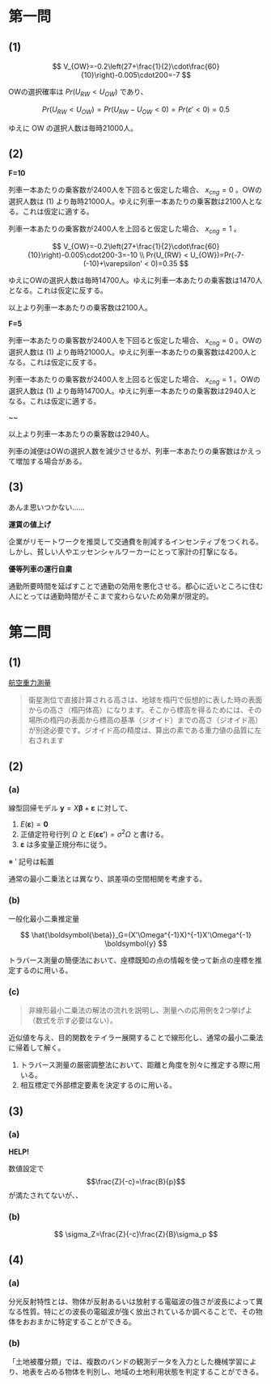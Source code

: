 # 第一問

## (1)

$$
V_{OW}=-0.2\left(27+\frac{1}{2}\cdot\frac{60}{10}\right)-0.005\cdot200=-7
$$

OWの選択確率は $Pr(U_{RW} < U_{OW})$ であり、

$$
Pr(U_{RW} < U_{OW})=Pr(U_{RW}-U_{OW} < 0)=Pr(\varepsilon' < 0)=0.5
$$

ゆえに OW の選択人数は毎時21000人。

## (2)

**F=10**

列車一本あたりの乗客数が2400人を下回ると仮定した場合、 $x_{cng}=0$ 。OWの選択人数は (1) より毎時21000人。ゆえに列車一本あたりの乗客数は2100人となる。これは仮定に適する。

列車一本あたりの乗客数が2400人を上回ると仮定した場合、 $x_{cng}=1$ 。

$$
V_{OW}=-0.2\left(27+\frac{1}{2}\cdot\frac{60}{10}\right)-0.005\cdot200-3=-10 \\
Pr(U_{RW} < U_{OW})=Pr(-7-(-10)+\varepsilon' < 0)=0.35
$$

ゆえにOWの選択人数は毎時14700人。ゆえに列車一本あたりの乗客数は1470人となる。これは仮定に反する。

以上より列車一本あたりの乗客数は2100人。

**F=5**

列車一本あたりの乗客数が2400人を下回ると仮定した場合、 $x_{cng}=0$ 。OWの選択人数は (1) より毎時21000人。ゆえに列車一本あたりの乗客数は4200人となる。これは仮定に反する。

列車一本あたりの乗客数が2400人を上回ると仮定した場合、 $x_{cng}=1$ 。OWの選択人数は (1) より毎時14700人。ゆえに列車一本あたりの乗客数は2940人となる。これは仮定に適する。

~~

以上より列車一本あたりの乗客数は2940人。

列車の減便はOWの選択人数を減少させるが、列車一本あたりの乗客数はかえって増加する場合がある。

## (3)

あんま思いつかない……

**運賃の値上げ**

企業がリモートワークを推奨して交通費を削減するインセンティブをつくれる。しかし、貧しい人やエッセンシャルワーカーにとって家計の打撃になる。

**優等列車の運行自粛**

通勤所要時間を延ばすことで通勤の効用を悪化させる。都心に近いところに住む人にとっては通勤時間がそこまで変わらないため効果が限定的。

# 第二問

## (1)

[航空重力測量](https://www.gsi.go.jp/buturisokuchi/grageo_agsoverview.html)

> 衛星測位で直接計算される高さは、地球を楕円で仮想的に表した時の表面からの高さ（楕円体高）になります。そこから標高を得るためには、その場所の楕円の表面から標高の基準（ジオイド）までの高さ（ジオイド高）が別途必要です。ジオイド高の精度は、算出の素である重力値の品質に左右されます

## (2)

### (a)

線型回帰モデル $\boldsymbol{y}=X\boldsymbol{\beta}+\boldsymbol{\varepsilon}$ に対して、

1. $E(\boldsymbol{\varepsilon})=\boldsymbol0$
2. 正値定符号行列 $\Omega$ と $E(\boldsymbol{\varepsilon \varepsilon'})=\sigma^2\Omega$ と書ける。
3. $\boldsymbol{\varepsilon}$ は多変量正規分布に従う。

※ $'$ 記号は転置

通常の最小二乗法とは異なり、誤差項の空間相関を考慮する。

### (b)

一般化最小二乗推定量

$$
\hat{\boldsymbol{\beta}}_G=(X'\Omega^{-1}X)^{-1}X'\Omega^{-1} \boldsymbol{y}
$$

トラバース測量の簡便法において、座標既知の点の情報を使って新点の座標を推定するのに用いる。

### (c)

> 非線形最小二乗法の解法の流れを説明し、測量への応用例を2つ挙げよ（数式を示す必要はない）。

近似値を与え、目的関数をテイラー展開することで線形化し、通常の最小二乗法に帰着して解く。

1. トラバース測量の厳密調整法において、距離と角度を別々に推定する際に用いる。
2. 相互標定で外部標定要素を決定するのに用いる。

## (3)

### (a)

**HELP!**

数値設定で $$\frac{Z}{-c}=\frac{B}{p}$$ が満たされてないが、、

### (b)

$$
\sigma_Z=\frac{Z}{-c}\frac{Z}{B}\sigma_p
$$

## (4)

### (a)

分光反射特性とは、物体が反射あるいは放射する電磁波の強さが波長によって異なる性質。特にどの波長の電磁波が強く放出されているか調べることで、その物体をおおまかに特定することができる。

### (b)

「土地被覆分類」では、複数のバンドの観測データを入力とした機械学習により、地表を占める物体を判別し、地域の土地利用状態を判定することができる。